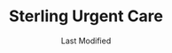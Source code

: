 ---
layout: location-page
date: Last Modified
description: "Local COVID-19 testing is available at Sterling Urgent Care in Afton, Wyoming, USA."
permalink: "locations/wyoming/afton/sterling-urgent-care-4/"
tags:
  - locations
  - wyoming
title: Sterling Urgent Care
uniqueName: sterling-urgent-care-4
state: Wyoming
stateAbbr: WY
hood: "Afton"
address: "47 Doc Perkes Ave"
city: "Afton"
zip: "83110"
zipsNearby: "83110 83112 83118 83128 83111 83113 82922 83114 82925 83115 83119 83120 83122 83001 83002 83025 83123 82941 83126 83127 83014 83217 83223 83238 83239 83241 83283 83428 83246 83220 83254 83233 83261 83263 83272 83287 83230 83276 83285 83281 83449 84028" 
mapUrl: "http://maps.apple.com/?q=Sterling+Urgent+Care&address=47+Doc+Perkes+Ave,Afton,Wyoming,83110"
locationType: Walk-in
phone: "307-885-3637"
website: "https://www.sterlingurgentcare.com/coronavirus-covid-19/"
onlineBooking: undefined
closed: undefined
closedUpdate: April 20th, 2020
notes: "By appointment only. Limited test kits available."
days: M-Sat
hours: 8AM-8PM
ctaMessage: Learn more
ctaUrl: "https://www.sterlingurgentcare.com/coronavirus-covid-19/"
---